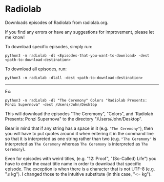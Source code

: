# Radiolab

Downloads episodes of Radiolab from radiolab.org.



If you find any errors or have any suggestions for improvement, please let me know!

To download specific episodes, simply run:

 `python3 -m radiolab -dl <Episodes-that-you-want-to-download> -dest <path-to-download-destination>`
 
 
To download all episodes, run:

`python3 -m radiolab -dlall -dest <path-to-download-destination>`


---

Ex:


`python3 -m radiolab -dl "The Ceremony" Colors "Radiolab Presents: Ponzi Supernova" -dest /Users/John/Desktop`


This will download the episodes "The Ceremony", "Colors", and 'Radiolab Presents: Ponzi Supernova" to the directory "/Users/John/Desktop".


Bear in mind that if any string has a space in it (e.g. `"The Ceremony"`), then you will have to put quotes around it when entering it in the command line so that it is interpreted as one string rather than two (e.g. `"The Ceremony"` is interpreted as `The Ceremony` whereas `The Ceremony` is interpreted as `The` `Ceremony`).



Even for episodes with weird titles, (e.g. "12: Proof", "(So-Called) Life") you have to enter the exact title name in order to download that specific episode. The exception is when there is a character that is not UTF-8 (e.g. "≤ kg"). I changed those to the intuitive substitute (in this case, "<= kg").


